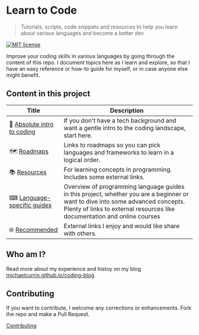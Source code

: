# Learn to Code
> Tutorials, scripts, code snippets and resources to help you learn about various languages and become a better dev

[![MIT license](https://img.shields.io/badge/License-MIT-blue.svg)](https://github.com/MichaelCurrin/learn-to-code/blob/master/LICENSE)

Improve your coding skills in various languages by going through the content of this repo. I document topics here as I learn and explore, so that I have an easy reference or how-to guide for myself, or in case anyone else might benefit.

## Content in this project

| Title | Description  |
| -- | -- |
| 🤷 [Absolute intro to coding](/intro_to_coding.md) | If you don't have a tech background and want a gentle intro to the coding landscape, start here.
| 🗺️ [Roadmaps](/roadmaps.md) | Links to roadmaps so you can pick languages and frameworks to learn in a logical order. |
| 📚 [Resources](/resources.md) | For learning concepts in programming. Includes some external links. |
| ⌨ [Language-specific guides](/language_guides.md)  | Overview of programming language guides in this project, whether you are a beginner or want to dive into some advanced concepts. Plenty of links to external resources like documentation and online courses |
| 🌐 [Recommended](/recommended.md) | External links I enjoy and would like share with others. |


## Who am I?

Read more about my experience and histoy on my blog [michaelcurrin.github.io/coding-blog](https://michaelcurrin.github.io/coding-blog/).


## Contributing

If you want to contribute, I welcome any corrections or enhancements. Fork the repo and make a Pull Request.

[Contributing](/CONTRIBUTING.md)
